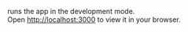 
runs the app in the development mode.\
Open [http://localhost:3000](http://localhost:3000) to view it in your browser.

